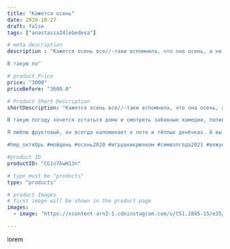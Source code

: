 ```yaml
---
title: "Кажется осень"
date: 2020-10-27
draft: false
tags: ["anastasia24lebedeva"]

# meta description
description : "Кажется осень все//-таки вспомнила, что она осень, а не лето. Сегодня с самого утра на улице хмуро и сыро, пахнет жухлой травой и опавшими листьями.

В такую по"

# product Price
price: "3000"
priceBefore: "3600.0"

# Product Short Description
shortDescription: "Кажется осень все//-таки вспомнила, что она осень, а не лето. Сегодня с самого утра на улице хмуро и сыро, пахнет жухлой травой и опавшими листьями.

В такую погоду хочется остаться дома и смотреть забавные комедии, попивая ароматный чай из любимой кружки.

Я люблю фруктовый, он всегда напоминает о лете и тёплых денёчках. А вы какой любите?

#hmp_октябрь #мойдень #осень2020 #игрушкикрючком #символгода2021 #вяжуназаказ #бычок #минводылайф #минеральныеводы"

#product ID
productID: "CG1o76wH13n"

# type must be "products"
type: "products"

# product Images
# first image will be shown in the product page
images:
  - image: "https://scontent-arn2-1.cdninstagram.com/v/t51.2885-15/e35/122894240_2844232029147227_953261788737572184_n.jpg?se=7&tp=1&_nc_ht=scontent-arn2-1.cdninstagram.com&_nc_cat=111&_nc_ohc=-HJJmDdTShMAX-H0UQ1&ccb=7-4&oh=83201aeb1b92771707ad7fc37fcef355&oe=6083568D&ig_cache_key=MjQyOTAyNzYxMzQzMDIxMDAyMw%3D%3D.2-ccb7-4"

---
```

lorem
